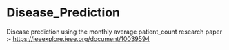# Disease_Prediction
Disease prediction using the monthly average patient_count
research paper :- https://ieeexplore.ieee.org/document/10039594

